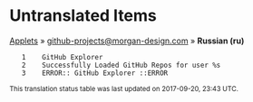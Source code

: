 # Untranslated Items
[Applets](../../../README.md) &#187; [github-projects@morgan-design.com](../README.md) &#187; **Russian (ru)**

       1	GitHub Explorer
       2	Successfully Loaded GitHub Repos for user %s
       3	ERROR:: GitHub Explorer ::ERROR

<sup>This translation status table was last updated on 2017-09-20, 23:43 UTC.</sup>
